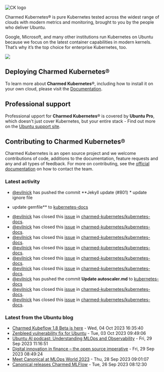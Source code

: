 ![CK logo](https://assets.ubuntu.com/v1/451d4cf4-Charmed+Kubernetes_RGB_onWhite_2022.svg)

Charmed Kubernetes® is pure Kubernetes tested across the widest range of clouds with modern metrics and monitoring, brought to you by the people who deliver Ubuntu.

Google, Microsoft, and many other institutions run Kubernetes on Ubuntu because we focus on the latest container capabilities in modern kernels. That’s why it’s the top choice for enterprise Kubernetes, too.

![](https://assets.ubuntu.com/v1/843c77b6-juju-at-a-glace.svg)

## Deploying Charmed Kubernetes®

To learn more about **Charmed Kubernetes**®, including how to install it on your own cloud, please visit the [Documentation][docs].

## Professional support

Professional upport for **Charmed Kubernetes**® is covered by **Ubuntu Pro**, which doesn't just cover Kubernetes, but your entire stack - Find out more on the [Ubuntu support site](https://ubuntu.com/support).

## Contributing to Charmed Kubernetes®

Charmed Kubernetes is an open source project and we welcome contributions of code, additions to the documentation, feature requests and any and all types of feedback. For more on contributing, see the [official documentation][get-in-touch] on how to contact the team.

<!-- LINKS -->
[docs]: https://ubuntu.com/kubernetes/docs
[get-in-touch]: https://ubuntu.com/kubernetes/docs/get-in-touch

### Latest activity

<!-- activity starts -->
 - [@evilnick](https://github.com/evilnick) has pushed the commit **Jekyll update (#801)  * update ignore file * update gemfile** to [kubernetes-docs](https://github.com/charmed-kubernetes/kubernetes-docs)
 - [@evilnick](https://github.com/evilnick) has closed this [issue](https://github.com/charmed-kubernetes/kubernetes-docs/issues/179) in [charmed-kubernetes/kubernetes-docs](https://api.github.com/repos/charmed-kubernetes/kubernetes-docs).
 - [@evilnick](https://github.com/evilnick) has closed this [issue](https://github.com/charmed-kubernetes/kubernetes-docs/issues/181) in [charmed-kubernetes/kubernetes-docs](https://api.github.com/repos/charmed-kubernetes/kubernetes-docs).
 - [@evilnick](https://github.com/evilnick) has closed this [issue](https://github.com/charmed-kubernetes/kubernetes-docs/issues/168) in [charmed-kubernetes/kubernetes-docs](https://api.github.com/repos/charmed-kubernetes/kubernetes-docs).
 - [@evilnick](https://github.com/evilnick) has closed this [issue](https://github.com/charmed-kubernetes/kubernetes-docs/issues/250) in [charmed-kubernetes/kubernetes-docs](https://api.github.com/repos/charmed-kubernetes/kubernetes-docs).
 - [@evilnick](https://github.com/evilnick) has closed this [issue](https://github.com/charmed-kubernetes/kubernetes-docs/issues/265) in [charmed-kubernetes/kubernetes-docs](https://api.github.com/repos/charmed-kubernetes/kubernetes-docs).
 - [@evilnick](https://github.com/evilnick) has closed this [issue](https://github.com/charmed-kubernetes/kubernetes-docs/issues/314) in [charmed-kubernetes/kubernetes-docs](https://api.github.com/repos/charmed-kubernetes/kubernetes-docs).
 - [@evilnick](https://github.com/evilnick) has pushed the commit **Update autoscaler.md** to [kubernetes-docs](https://github.com/charmed-kubernetes/kubernetes-docs)
 - [@evilnick](https://github.com/evilnick) has closed this [issue](https://github.com/charmed-kubernetes/kubernetes-docs/issues/773) in [charmed-kubernetes/kubernetes-docs](https://api.github.com/repos/charmed-kubernetes/kubernetes-docs).
 - [@evilnick](https://github.com/evilnick) has closed this [issue](https://github.com/charmed-kubernetes/kubernetes-docs/issues/745) in [charmed-kubernetes/kubernetes-docs](https://api.github.com/repos/charmed-kubernetes/kubernetes-docs).
<!-- activity ends -->

<!-- roadmap starts -->

<!-- roadmap ends -->

### Latest from the Ubuntu blog

<!-- blog starts -->
* [Charmed Kubeflow 1.8 Beta is here](https://ubuntu.com//blog/kubeflow-1-8-beta) - Wed, 04 Oct 2023 16:35:40 
* [Zenbleed vulnerability fix for Ubuntu](https://ubuntu.com//blog/ubuntu-zenbleed-security-fix) - Tue, 03 Oct 2023 09:49:06 
* [Ubuntu AI podcast: Understanding MLOps and Observability](https://ubuntu.com//blog/ubuntu-ai-podcast-understanding-mlops-and-observability) - Fri, 29 Sep 2023 11:16:51 
* [Digital innovation in finance &#8211; the open source imperative](https://ubuntu.com//blog/digital-innovation-in-finance-the-open-source-imperative) - Fri, 29 Sep 2023 08:49:24 
* [Meet Canonical at MLOps World 2023](https://ubuntu.com//blog/mlops-world-2023) - Thu, 28 Sep 2023 09:01:07 
* [Canonical releases Charmed MLFlow](https://ubuntu.com//blog/canonical-releases-charmed-mlflow) - Tue, 26 Sep 2023 08:12:30 
<!-- blog ends -->
